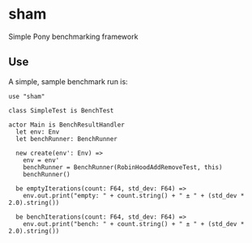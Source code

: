 # sham
Simple Pony benchmarking framework

## Use

A simple, sample benchmark run is:

    use "sham"

    class SimpleTest is BenchTest

    actor Main is BenchResultHandler
      let env: Env
      let benchRunner: BenchRunner
    
      new create(env': Env) =>
        env = env'
        benchRunner = BenchRunner(RobinHoodAddRemoveTest, this)
        benchRunner()
    
      be emptyIterations(count: F64, std_dev: F64) =>
        env.out.print("empty: " + count.string() + " ± " + (std_dev * 2.0).string())
    
      be benchIterations(count: F64, std_dev: F64) =>
        env.out.print("bench: " + count.string() + " ± " + (std_dev * 2.0).string())

